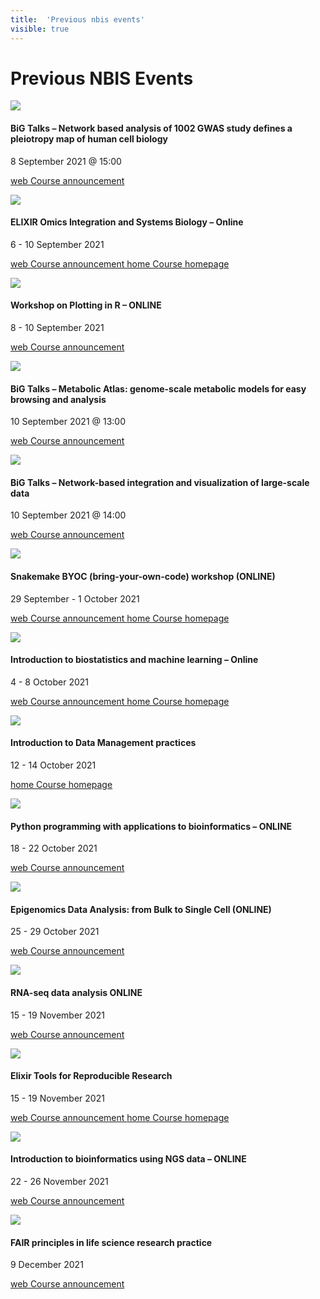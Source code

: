```yaml
---
title:  'Previous nbis events'
visible: true
---
```

    

# Previous NBIS Events

![](https://raw.githubusercontent.com/NBISweden/workshop_omics_integration/4e671c568438d4b4dac0b3bdaa8ccd770964456e/session_intro/F4.large.jpg)

#### BiG Talks – Network based analysis of 1002 GWAS study defines a pleiotropy map of human cell biology

8 September 2021 @ 15:00

[ web Course announcement ](<https://www.scilifelab.se/event/big-talks-1/>)

![](/assets/img/logos/nbislogo-green.svg)

#### ELIXIR Omics Integration and Systems Biology – Online

6 - 10 September 2021

[ web Course announcement ](<https://www.scilifelab.se/event/elixir-omics-integration-and-systems-biology-online/>) [ home Course homepage ](<https://uppsala.instructure.com/courses/52162>)

![](https://www.svgrepo.com/show/306639/r.svg)

#### Workshop on Plotting in R – ONLINE

8 - 10 September 2021

[ web Course announcement ](<https://www.scilifelab.se/event/workshop-on-plotting-in-r-online/>)

![](https://sysbiochalmers.github.io/Human-GEM-guide/img/metabolic_atlas_logo.svg)

#### BiG Talks – Metabolic Atlas: genome-scale metabolic models for easy browsing and analysis

10 September 2021 @ 13:00

[ web Course announcement ](<https://www.scilifelab.se/event/big-talks-2/>)

![](https://version11.string-db.org/images/string_logo_2015.png)

#### BiG Talks – Network-based integration and visualization of large-scale data

10 September 2021 @ 14:00

[ web Course announcement ](<https://www.scilifelab.se/event/big-talks-3/>)

![](https://avatars.githubusercontent.com/u/33450111?s=200&v=4)

#### Snakemake BYOC (bring-your-own-code) workshop (ONLINE)

29 September - 1 October 2021

[ web Course announcement ](<https://www.scilifelab.se/event/snakemake-byoc-bring-your-own-code-workshop-online/>) [ home Course homepage ](<https://uppsala.instructure.com/courses/52153>)

![](/assets/img/logos/nbislogo-green.svg)

#### Introduction to biostatistics and machine learning – Online

4 - 8 October 2021

[ web Course announcement ](<https://www.scilifelab.se/event/introduction-to-biostatistics-and-machine-learning-online/>) [ home Course homepage ](<https://uppsala.instructure.com/courses/51998>)

![](/assets/img/logos/nbislogo-green.svg)

#### Introduction to Data Management practices

12 - 14 October 2021

[ home Course homepage ](<https://uppsala.instructure.com/courses/52280>)

![](https://www.svgrepo.com/show/331553/python-package-index.svg)

#### Python programming with applications to bioinformatics – ONLINE

18 - 22 October 2021

[ web Course announcement ](<https://www.scilifelab.se/event/python-programming-with-applications-to-bioinformatics-online/>)

![](/assets/img/logos/nbislogo-green.svg)

#### Epigenomics Data Analysis: from Bulk to Single Cell (ONLINE)

25 - 29 October 2021

[ web Course announcement ](<https://www.scilifelab.se/event/epigenomics-data-analysis-from-bulk-to-single-cell-online/>)

![](/assets/img/logos/nbislogo-green.svg)

#### RNA-seq data analysis ONLINE

15 - 19 November 2021

[ web Course announcement ](<https://www.scilifelab.se/event/rna-seq-data-analysis-online/>)

![](/assets/img/logos/nbislogo-green.svg)

#### Elixir Tools for Reproducible Research

15 - 19 November 2021

[ web Course announcement ](<https://www.scilifelab.se/event/elixir-tools-for-reproducible-research-online/>) [ home Course homepage ](<https://uppsala.instructure.com/courses/51980>)

![](/assets/img/logos/nbislogo-green.svg)

#### Introduction to bioinformatics using NGS data – ONLINE

22 - 26 November 2021

[ web Course announcement ](<https://www.scilifelab.se/event/introduction-to-bioinformatics-using-ngs-data-online-2/>)

![](/assets/img/logos/nbislogo-green.svg)

#### FAIR principles in life science research practice

9 December 2021

[ web Course announcement ](<https://www.scilifelab.se/event/fair-principles-in-life-science-research-practice/>)
